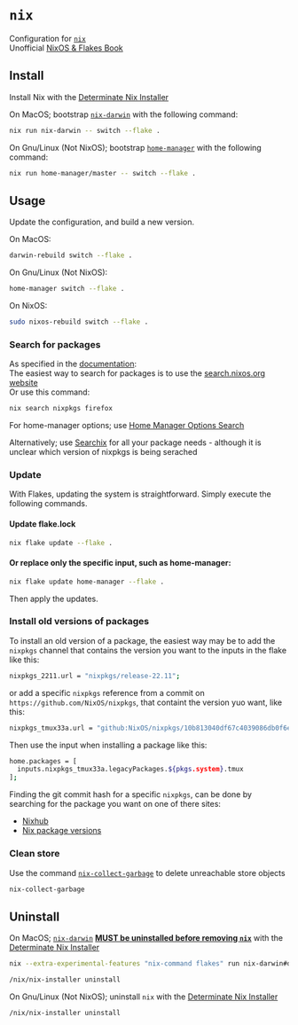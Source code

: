 # `nix`

Configuration for [`nix`](https://nixos.org/learn/)  
Unofficial [NixOS & Flakes Book](https://nixos-and-flakes.thiscute.world/introduction/)

## Install

Install Nix with the [Determinate Nix Installer](https://github.com/DeterminateSystems/nix-installer)

On MacOS; bootstrap [`nix-darwin`](https://github.com/LnL7/nix-darwin) with the following command:
``` bash
nix run nix-darwin -- switch --flake .
```

On Gnu/Linux (Not NixOS); bootstrap [`home-manager`](https://github.com/nix-community/home-manager) with the following command:
``` bash
nix run home-manager/master -- switch --flake .
```

## Usage

Update the configuration, and build a new version.

On MacOS:
``` bash
darwin-rebuild switch --flake .
```

On Gnu/Linux (Not NixOS):
``` bash
home-manager switch --flake .
```

On NixOS:
``` bash
sudo nixos-rebuild switch --flake .
```

### Search for packages

As specified in the [documentation](https://nixos.wiki/wiki/Searching_packages):  
The easiest way to search for packages is to use the [search.nixos.org website](https://search.nixos.org/packages)  
Or use this command: 
``` bash
nix search nixpkgs firefox
```

For home-manager options; use [Home Manager Options Search](https://home-manager-options.extranix.com/)

Alternatively; use [Searchix](https://searchix.alanpearce.eu/all/search) for all your package needs - although it is unclear which version of nixpkgs is being serached

### Update

With Flakes, updating the system is straightforward. Simply execute the following commands.

#### Update flake.lock
``` bash
nix flake update --flake .
```

#### Or replace only the specific input, such as home-manager:
``` bash
nix flake update home-manager --flake .
```

Then apply the updates.

### Install old versions of packages

To install an old version of a package, the easiest way may be to add the `nixpkgs` channel that contains the version you want to the inputs in the flake like this:
``` bash
nixpkgs_2211.url = "nixpkgs/release-22.11";
```
or add a specific `nixpkgs` reference from a commit on `https://github.com/NixOS/nixpkgs`, that containt the version yuo want, like this:
``` bash
nixpkgs_tmux33a.url = "github:NixOS/nixpkgs/10b813040df67c4039086db0f6eaf65c536886c6";
```

Then use the input when installing a package like this:
``` bash
home.packages = [
  inputs.nixpkgs_tmux33a.legacyPackages.${pkgs.system}.tmux
];
```

Finding the git commit hash for a specific `nixpkgs`, can be done by searching for the package you want on one of there sites:
- [Nixhub](https://www.nixhub.io/)  
- [Nix package versions](https://lazamar.co.uk/nix-versions/)  

### Clean store

Use the command [`nix-collect-garbage`](https://nix.dev/manual/nix/2.24/command-ref/nix-collect-garbage.html) to delete unreachable store objects
``` bash
nix-collect-garbage
```
## Uninstall

On MacOS; [`nix-darwin`](https://github.com/LnL7/nix-darwin/blob/master/README.md#uninstalling) [**MUST be uninstalled before removing `nix`**](https://github.com/DeterminateSystems/nix-installer?tab=readme-ov-file#using-macos-after-removing-nix-while-nix-darwin-was-still-installed-network-requests-fail) with the [Determinate Nix Installer](https://github.com/DeterminateSystems/nix-installer?tab=readme-ov-file#uninstalling)
``` bash
nix --extra-experimental-features "nix-command flakes" run nix-darwin#darwin-uninstaller
```
``` bash
/nix/nix-installer uninstall
```

On Gnu/Linux (Not NixOS); uninstall `nix` with the [Determinate Nix Installer](https://github.com/DeterminateSystems/nix-installer?tab=readme-ov-file#uninstalling)
``` bash
/nix/nix-installer uninstall
```

